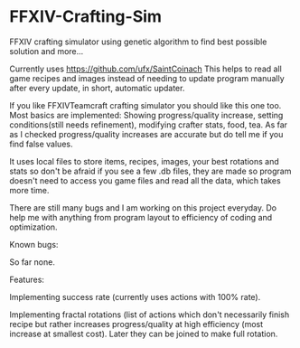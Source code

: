 # FFXIV-Crafting-Sim

FFXIV crafting simulator using genetic algorithm to find best possible solution and more...

Currently uses https://github.com/ufx/SaintCoinach
This helps to read all game recipes and images instead of needing to update program manually after every update, in short, automatic updater.

If you like FFXIVTeamcraft crafting simulator you should like this one too.
Most basics are implemented:
Showing progress/quality increase, setting conditions(still needs refinement), modifying crafter stats, food, tea. As far as I checked progress/quality increases are accurate but do tell me if you find false values.

It uses local files to store items, recipes, images, your best rotations and stats so don't be afraid if you see a few .db files, they are made so program doesn't need to access you game files and read all the data, which takes more time.

There are still many bugs and I am working on this project everyday. Do help me with anything from program layout to efficiency of coding and optimization.

Known bugs:

So far none.

Features:

Implementing success rate (currently uses actions with 100% rate).

Implementing fractal rotations (list of actions which don't necessarily finish recipe but rather increases progress/quality at high efficiency (most increase at smallest cost). Later they can be joined to make full rotation.
